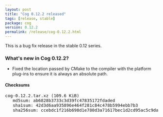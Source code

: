 ```yaml
---
layout: post
title: "Cog 0.12.2 released"
tags: [release, stable]
package: cog
version: 0.12.2
permalink: /release/cog-0.12.2.html
---
```


This is a bug fix release in the stable 0.12 series.

### What's new in Cog 0.12.2?

- Fixed the location passed by CMake to the compiler with the platform
  plug-ins to ensure it is always an absolute path.

#### Checksums

<pre>
cog-0.12.2.tar.xz (109.6 KiB)
   md5sum: ab6828b3733c3d39fc47835172fdaded
   sha1sum: 42d3d6aa935896e464f281c84c478b5994ebb7b3
   sha256sum: ccebdc1f216b698d1e780d3a71617bec1d2cd95ac5c9da59f563372463d97ed7
</pre>
